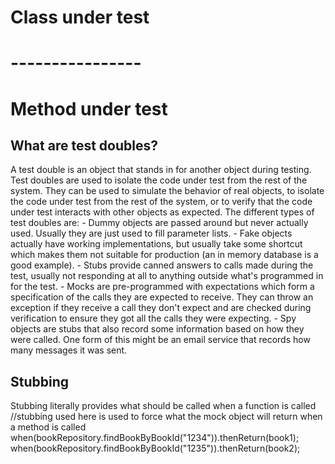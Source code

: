 

# Class under test
# ----------------
# Method under test
## What are test doubles?
 A test double is an object that stands in for another object during testing. Test doubles are used to isolate the code under test from the rest of the system. They can be used to simulate the behavior of real objects, to isolate the code under test from the rest of the system, or to verify that the code under test interacts with other objects as expected.
 The different types of test doubles are:
    - Dummy objects are passed around but never actually used. Usually they are just used to fill parameter lists.
    - Fake objects actually have working implementations, but usually take some shortcut which makes them not suitable for production (an in memory database is a good example).
    - Stubs provide canned answers to calls made during the test, usually not responding at all to anything outside what's programmed in for the test.
    - Mocks are pre-programmed with expectations which form a specification of the calls they are expected to receive. They can throw an exception if they receive a call they don't expect and are checked during verification to ensure they got all the calls they were expecting.
    - Spy objects are stubs that also record some information based on how they were called. One form of this might be an email service that records how many messages it was sent.
 

## Stubbing 
Stubbing literally provides what should be called when a function is called
//stubbing used here is used to force what the mock object will return when a method is called
when(bookRepository.findBookByBookId("1234")).thenReturn(book1);
when(bookRepository.findBookByBookId("1235")).thenReturn(book2);